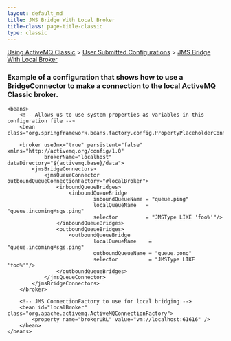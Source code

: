 ```yaml
---
layout: default_md
title: JMS Bridge With Local Broker 
title-class: page-title-classic
type: classic
---
```


[Using ActiveMQ Classic](using-activemq-classic) > [User Submitted Configurations](user-submitted-configurations) > [JMS Bridge With Local Broker](jms-bridge-with-local-broker)


### Example of a configuration that shows how to use a BridgeConnector to make a connection to the local ActiveMQ Classic broker.
```
<beans>
    <!-- Allows us to use system properties as variables in this configuration file -->
    <bean class="org.springframework.beans.factory.config.PropertyPlaceholderConfigurer"/>

    <broker useJmx="true" persistent="false" xmlns="http://activemq.org/config/1.0"
            brokerName="localhost" dataDirectory="${activemq.base}/data">
        <jmsBridgeConnectors>
            <jmsQueueConnector outboundQueueConnectionFactory="#localBroker">
                <inboundQueueBridges>
                    <inboundQueueBridge
                            inboundQueueName = "queue.ping"
                            localQueueName   = "queue.incomingMsgs.ping"
                            selector         = "JMSType LIKE 'foo%'"/>
                </inboundQueueBridges>
                <outboundQueueBridges>
                    <outboundQueueBridge
                            localQueueName    = "queue.incomingMsgs.ping"
                            outboundQueueName = "queue.pong"
                            selector          = "JMSType LIKE 'foo%'"/>
                </outboundQueueBridges>
            </jmsQueueConnector>
        </jmsBridgeConnectors>
    </broker>

    <!-- JMS ConnectionFactory to use for local bridging -->
    <bean id="localBroker" class="org.apache.activemq.ActiveMQConnectionFactory">
        <property name="brokerURL" value="vm://localhost:61616" />
    </bean>
</beans>
```
